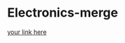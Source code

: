# Electronics-merge
[ your link here ](https://mail-attachment.googleusercontent.com/attachment/u/0/?ui=2&ik=6462ad2876&attid=0.1&permmsgid=msg-f:1773212557303061015&th=189bb76d0d4f9a17&view=att&disp=inline&realattid=f_lf0orkkg0&ser=1&sadnir=1&saddbat=ANGjdJ_AUrHn-2c-zci5wqvcSkfVxPkauU97ymkfADpmbCF4XOyUZe5LFwinpp1OClnY8Vv6w1bvXkeFN6NQE_TCSESNUT61gT-LvfFhEJz92CS79gxLscqSsFkiQeWArrkqBHmMw25VKCEHg94geU9bLWN2Yw2IYDSOWAvm8l4CuNWiSXSdpIQCCw9Z6n6ZCEE29zvKHUQpOycDKaguSkdurHa69poXvuXiryrBKeemDrz4st7Ws3qzrJk5LhBAmNgrHt6Tgi9CgUAcpk0ChK_iQ9qsMTLjNXRsUObecwBY9Er9a6_Qx3Az0RlYp0J_xP9XkGu-0219_XqUIwnF5ryL6bMYpROnKh90Cyh9K-P5JMdP8mC7zpReo1dkOEKHbbDej-pP9UKSaA4jnXYjjgr5TAE16eGWcbzW26nL00vf89UZ-t-EQOZ_APIlpWnXsfAjsim1Nm9Jdq79-O8nsZu7kcokV8FyzjGSnd1Gd-piU4xJeLWpoSp4T0VVRtgQOL2UkbKgmTcjdVSwXyzSpWApV0m4Pp1BAxFYBxUjhWbgK6Je8hh5LP7_pNMepm6p-koYNYbNX9goQJdRd6f2r0s5O9aHmHeaxjjfwVbmP0ohDDz9s14GpH__1zkV_UUFM6KEyMbbsLo2UcNmPvWdCzQjAGz4iGlFCZ0mV-KtsjIYdOfrFspdQGCZdjQces_BJL95kZRqhiuZKWYNFRhJ6hwr_WxVkwTZDHCgetmV7WnB8iNVZrklQPap9Kx3KS7TLwXm5tNbGGqhHhz9fEPJVa02BlUqrXaae24tqnEddIFEaDlrFE0cO5Y1NnrQPXjJ_iEp1mQOIkF4z5hyaK0DQoEcgWlTwWn1sc4i7MP4F8T9QJMdLN8esi3gc2_RRBE7njETH-c-cn7HpZmgBMR5POPHJl8sMPOmbGnCgDV_wg4_QgDyXa4V25SyVg0_dHk_pAdih1d8nGb59aT3DXaET-Bp3p9dK3HsKoxnm3vA7qefyezYoP4vlAOsvYPDaGh2Z2mDP-7OTpmmny3qNK-xsxKmWs5c17WT1i8sYKnzWsk6l5jLLyPMV3eixXV9Gty8ZBtcHoc9GnD1AV6MLu58)
